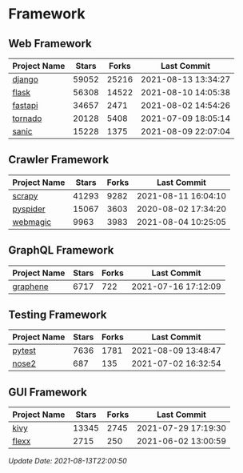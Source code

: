 # Framework

## Web Framework
| Project Name | Stars | Forks | Last Commit |
| ------------ | ----- | ----- | ----------- |
| [django](https://github.com/django/django) | 59052 | 25216 | 2021-08-13 13:34:27 |
| [flask](https://github.com/pallets/flask) | 56308 | 14522 | 2021-08-10 14:05:38 |
| [fastapi](https://github.com/tiangolo/fastapi) | 34657 | 2471 | 2021-08-02 14:54:26 |
| [tornado](https://github.com/tornadoweb/tornado) | 20128 | 5408 | 2021-07-09 18:05:14 |
| [sanic](https://github.com/sanic-org/sanic) | 15228 | 1375 | 2021-08-09 22:07:04 |

## Crawler Framework
| Project Name | Stars | Forks | Last Commit |
| ------------ | ----- | ----- | ----------- |
| [scrapy](https://github.com/scrapy/scrapy) | 41293 | 9282 | 2021-08-11 16:04:10 |
| [pyspider](https://github.com/binux/pyspider) | 15067 | 3603 | 2020-08-02 17:34:20 |
| [webmagic](https://github.com/code4craft/webmagic) | 9963 | 3983 | 2021-08-04 10:25:05 |

## GraphQL Framework
| Project Name | Stars | Forks | Last Commit |
| ------------ | ----- | ----- | ----------- |
| [graphene](https://github.com/graphql-python/graphene) | 6717 | 722 | 2021-07-16 17:12:09 |

## Testing Framework
| Project Name | Stars | Forks | Last Commit |
| ------------ | ----- | ----- | ----------- |
| [pytest](https://github.com/pytest-dev/pytest) | 7636 | 1781 | 2021-08-09 13:48:47 |
| [nose2](https://github.com/nose-devs/nose2) | 687 | 135 | 2021-07-02 16:32:54 |

## GUI Framework
| Project Name | Stars | Forks | Last Commit |
| ------------ | ----- | ----- | ----------- |
| [kivy](https://github.com/kivy/kivy) | 13345 | 2745 | 2021-07-29 17:19:30 |
| [flexx](https://github.com/flexxui/flexx) | 2715 | 250 | 2021-06-02 13:00:59 |

*Update Date: 2021-08-13T22:00:50*